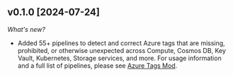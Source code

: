## v0.1.0 [2024-07-24]

_What's new?_

- Added 55+ pipelines to detect and correct Azure tags that are missing, prohibited, or otherwise unexpected across Compute, Cosmos DB, Key Vault, Kubernetes, Storage services, and more. For usage information and a full list of pipelines, please see [Azure Tags Mod](https://hub.flowpipe.io/mods/turbot/azure_tags).
